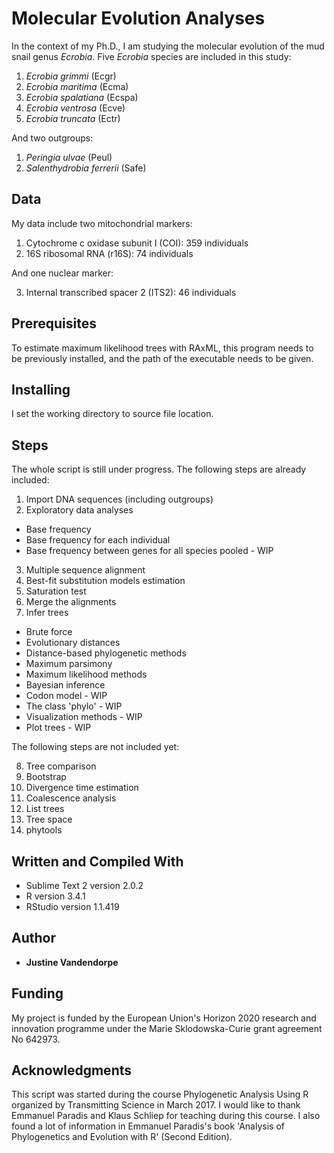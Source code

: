 # Molecular Evolution Analyses

In the context of my Ph.D., I am studying the molecular evolution of the mud snail genus *Ecrobia*. Five *Ecrobia* species are included in this study: 
1. *Ecrobia grimmi* (Ecgr)
2. *Ecrobia maritima* (Ecma)
3. *Ecrobia spalatiana* (Ecspa)
4. *Ecrobia ventrosa* (Ecve)
5. *Ecrobia truncata* (Ectr)

And two outgroups:
1. *Peringia ulvae* (Peul)
2. *Salenthydrobia ferrerii* (Safe)


## Data

My data include two mitochondrial markers:
1. Cytochrome c oxidase subunit I (COI): 359 individuals
2. 16S ribosomal RNA (r16S): 74 individuals

And one nuclear marker:

3. Internal transcribed spacer 2 (ITS2): 46 individuals

## Prerequisites

To estimate maximum likelihood trees with RAxML, this program needs to be previously installed, and the path of the executable needs to be given.

## Installing

I set the working directory to source file location.

## Steps

The whole script is still under progress. The following steps are already included:
1. Import DNA sequences (including outgroups)
2. Exploratory data analyses
  * Base frequency
  * Base frequency for each individual
  * Base frequency between genes for all species pooled - WIP
3. Multiple sequence alignment
4. Best-fit substitution models estimation
5. Saturation test
6. Merge the alignments
7. Infer trees
  * Brute force
  * Evolutionary distances
  * Distance-based phylogenetic methods
  * Maximum parsimony
  * Maximum likelihood methods
  * Bayesian inference
  * Codon model - WIP
  * The class 'phylo' - WIP
  * Visualization methods - WIP
  * Plot trees - WIP

The following steps are not included yet:

8. Tree comparison
9. Bootstrap
10. Divergence time estimation
11. Coalescence analysis
12. List trees
13. Tree space
14. phytools

## Written and Compiled With

* Sublime Text 2 version 2.0.2
* R version 3.4.1
* RStudio version 1.1.419

## Author

* **Justine Vandendorpe**

## Funding

My project is funded by the European Union's Horizon 2020 research and innovation programme under the Marie Sklodowska-Curie grant agreement No 642973.

## Acknowledgments

This script was started during the course Phylogenetic Analysis Using R organized by Transmitting Science in March 2017. I would like to thank Emmanuel Paradis and Klaus Schliep for teaching during this course. I also found a lot of information in Emmanuel Paradis's book 'Analysis of Phylogenetics and Evolution with R' (Second Edition). 